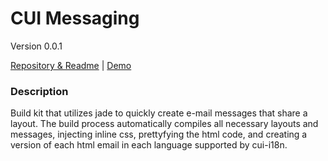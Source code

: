 # CUI Messaging

Version 0.0.1

[Repository & Readme](https://github.com/covisint/cui-messaging) | [Demo](http://cui.covisint.qa.thirdwavellc.com/)

### Description

Build kit that utilizes jade to quickly create e-mail messages that share a layout. The build process automatically compiles all necessary layouts and messages, injecting inline css, prettyfying the html code, and creating a version of each html email in each language supported by cui-i18n.
